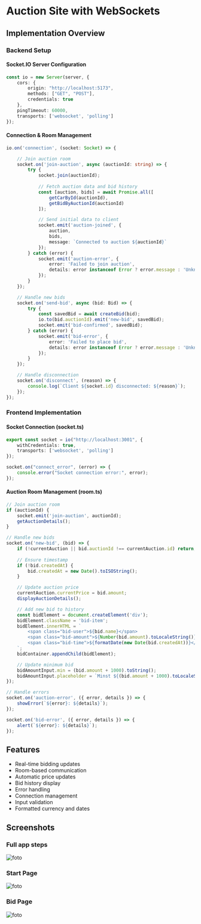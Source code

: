 # Auction Site with WebSockets

## Implementation Overview

### Backend Setup

#### Socket.IO Server Configuration
```typescript
const io = new Server(server, {
    cors: {
        origin: "http://localhost:5173",
        methods: ["GET", "POST"],
        credentials: true
    },
    pingTimeout: 60000,
    transports: ['websocket', 'polling']
});
```

#### Connection & Room Management
```typescript
io.on('connection', (socket: Socket) => {

    // Join auction room
    socket.on('join-auction', async (auctionId: string) => {
        try {
            socket.join(auctionId);
            
            // Fetch auction data and bid history
            const [auction, bids] = await Promise.all([
                getCarById(auctionId),
                getBidByAuctionId(auctionId)
            ]);

            // Send initial data to client
            socket.emit('auction-joined', { 
                auction, 
                bids,
                message: `Connected to auction ${auctionId}`
            });
        } catch (error) {
            socket.emit('auction-error', { 
                error: 'Failed to join auction',
                details: error instanceof Error ? error.message : 'Unknown error'
            });
        }
    });

    // Handle new bids
    socket.on('send-bid', async (bid: Bid) => {
        try {
            const savedBid = await createBid(bid);
            io.to(bid.auctionId).emit('new-bid', savedBid);
            socket.emit('bid-confirmed', savedBid);
        } catch (error) {
            socket.emit('bid-error', {
                error: 'Failed to place bid',
                details: error instanceof Error ? error.message : 'Unknown error'
            });
        }
    });

    // Handle disconnection
    socket.on('disconnect', (reason) => {
        console.log(`Client ${socket.id} disconnected: ${reason}`);
    });
});
```

### Frontend Implementation

#### Socket Connection (socket.ts)
```typescript
export const socket = io("http://localhost:3001", {
    withCredentials: true,
    transports: ['websocket', 'polling']
});

socket.on("connect_error", (error) => {
    console.error("Socket connection error:", error);
});
```

#### Auction Room Management (room.ts)
```typescript
// Join auction room
if (auctionId) {
    socket.emit('join-auction', auctionId);
    getAuctionDetails();
}

// Handle new bids
socket.on('new-bid', (bid) => {
    if (!currentAuction || bid.auctionId !== currentAuction.id) return;
    
    // Ensure timestamp
    if (!bid.createdAt) {
        bid.createdAt = new Date().toISOString();
    }

    // Update auction price
    currentAuction.currentPrice = bid.amount;
    displayAuctionDetails();

    // Add new bid to history
    const bidElement = document.createElement('div');
    bidElement.className = 'bid-item';
    bidElement.innerHTML = `
        <span class="bid-user">${bid.name}</span>
        <span class="bid-amount">${Number(bid.amount).toLocaleString()} kr</span>
        <span class="bid-time">${formatDate(new Date(bid.createdAt))}</span>
    `;
    bidContainer.appendChild(bidElement);

    // Update minimum bid
    bidAmountInput.min = (bid.amount + 1000).toString();
    bidAmountInput.placeholder = `Minst ${(bid.amount + 1000).toLocaleString()} kr`;
});

// Handle errors
socket.on('auction-error', ({ error, details }) => {
    showError(`${error}: ${details}`);
});

socket.on('bid-error', ({ error, details }) => {
    alert(`${error}: ${details}`);
});
```

## Features
- Real-time bidding updates
- Room-based communication
- Automatic price updates
- Bid history display
- Error handling
- Connection management
- Input validation
- Formatted currency and dates

## Screenshots

### Full app steps
![foto](./frontend/public/Schema.png)

### Start Page
![foto](./frontend/public/startPage.png)

### Bid Page
![foto](./frontend/public/bidPage.png)

